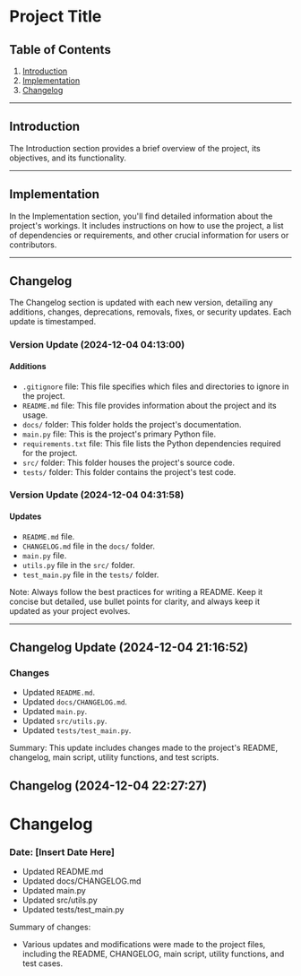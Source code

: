 # Project Title

## Table of Contents
1. [Introduction](#introduction)
2. [Implementation](#implementation)
3. [Changelog](#changelog)

---

## Introduction
The Introduction section provides a brief overview of the project, its objectives, and its functionality.

---

## Implementation
In the Implementation section, you'll find detailed information about the project's workings. It includes instructions on how to use the project, a list of dependencies or requirements, and other crucial information for users or contributors.

---

## Changelog
The Changelog section is updated with each new version, detailing any additions, changes, deprecations, removals, fixes, or security updates. Each update is timestamped. 

### Version Update (2024-12-04 04:13:00)
#### Additions
- `.gitignore` file: This file specifies which files and directories to ignore in the project.
- `README.md` file: This file provides information about the project and its usage.
- `docs/` folder: This folder holds the project's documentation.
- `main.py` file: This is the project's primary Python file.
- `requirements.txt` file: This file lists the Python dependencies required for the project.
- `src/` folder: This folder houses the project's source code.
- `tests/` folder: This folder contains the project's test code.

### Version Update (2024-12-04 04:31:58)
#### Updates
- `README.md` file.
- `CHANGELOG.md` file in the `docs/` folder.
- `main.py` file.
- `utils.py` file in the `src/` folder.
- `test_main.py` file in the `tests/` folder.

Note: Always follow the best practices for writing a README. Keep it concise but detailed, use bullet points for clarity, and always keep it updated as your project evolves.

---

## Changelog Update (2024-12-04 21:16:52)
### Changes
- Updated `README.md`.
- Updated `docs/CHANGELOG.md`.
- Updated `main.py`.
- Updated `src/utils.py`.
- Updated `tests/test_main.py`.

Summary: This update includes changes made to the project's README, changelog, main script, utility functions, and test scripts.
## Changelog (2024-12-04 22:27:27)
# Changelog

### Date: [Insert Date Here]

- Updated README.md
- Updated docs/CHANGELOG.md
- Updated main.py
- Updated src/utils.py
- Updated tests/test_main.py

Summary of changes:
- Various updates and modifications were made to the project files, including the README, CHANGELOG, main script, utility functions, and test cases.